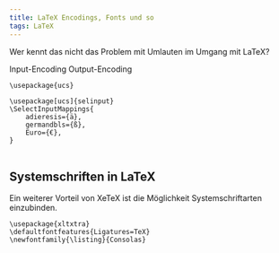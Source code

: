 ```yaml
---
title: LaTeX Encodings, Fonts und so
tags: LaTeX
---
```

Wer kennt das nicht das Problem mit Umlauten im Umgang mit LaTeX?

Input-Encoding
Output-Encoding

<pre>
<code class="tex">\usepackage{ucs}

\usepackage[ucs]{selinput}
\SelectInputMappings{
	adieresis={ä},
	germandbls={ß},
	Euro={€},
}
</code>
</pre>

## Systemschriften in LaTeX
Ein weiterer Vorteil von XeTeX ist die Möglichkeit Systemschriftarten einzubinden.

<pre>
<code class="tex">\usepackage{xltxtra}
\defaultfontfeatures{Ligatures=TeX}
\newfontfamily{\listing}{Consolas}
</code>
</pre>


